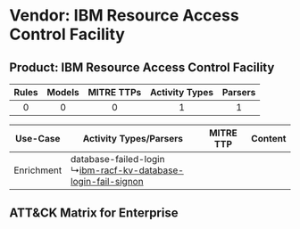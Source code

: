 Vendor: IBM Resource Access Control Facility
============================================
Product: IBM Resource Access Control Facility
---------------------------------------------
| Rules | Models | MITRE TTPs | Activity Types | Parsers |
|:-----:|:------:|:----------:|:--------------:|:-------:|
|   0   |   0    |     0      |       1        |    1    |

|  Use-Case  | Activity Types/Parsers    | MITRE TTP | Content    |
|:----------:| ---- | --------- | ---- |
| Enrichment |  database-failed-login<br> ↳[ibm-racf-kv-database-login-fail-signon](Ps/pC_ibmracfkvdatabaseloginfailsignon.md)<br> |    | [](RM/r_m_ibm_resource_access_control_facility_ibm_resource_access_control_facility_Enrichment.md) |

ATT&CK Matrix for Enterprise
----------------------------
